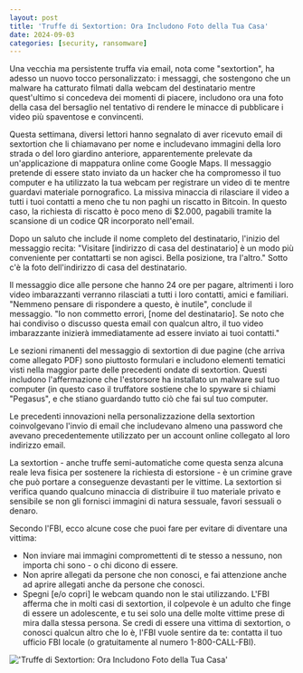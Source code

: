 ```yaml
---
layout: post
title: 'Truffe di Sextortion: Ora Includono Foto della Tua Casa'
date: 2024-09-03
categories: [security, ransomware]
---
```


Una vecchia ma persistente truffa via email, nota come "sextortion", ha adesso un nuovo tocco personalizzato: i messaggi, che sostengono che un malware ha catturato filmati dalla webcam del destinatario mentre quest'ultimo si concedeva dei momenti di piacere, includono ora una foto della casa del bersaglio nel tentativo di rendere le minacce di pubblicare i video più spaventose e convincenti.

Questa settimana, diversi lettori hanno segnalato di aver ricevuto email di sextortion che li chiamavano per nome e includevano immagini della loro strada o del loro giardino anteriore, apparentemente prelevate da un'applicazione di mappatura online come Google Maps. Il messaggio pretende di essere stato inviato da un hacker che ha compromesso il tuo computer e ha utilizzato la tua webcam per registrare un video di te mentre guardavi materiale pornografico. La missiva minaccia di rilasciare il video a tutti i tuoi contatti a meno che tu non paghi un riscatto in Bitcoin. In questo caso, la richiesta di riscatto è poco meno di $2.000, pagabili tramite la scansione di un codice QR incorporato nell'email.

Dopo un saluto che include il nome completo del destinatario, l'inizio del messaggio recita: "Visitare [indirizzo di casa del destinatario] è un modo più conveniente per contattarti se non agisci. Bella posizione, tra l'altro." Sotto c'è la foto dell'indirizzo di casa del destinatario.

Il messaggio dice alle persone che hanno 24 ore per pagare, altrimenti i loro video imbarazzanti verranno rilasciati a tutti i loro contatti, amici e familiari. "Nemmeno pensare di rispondere a questo, è inutile", conclude il messaggio. "Io non commetto errori, [nome del destinatario]. Se noto che hai condiviso o discusso questa email con qualcun altro, il tuo video imbarazzante inizierà immediatamente ad essere inviato ai tuoi contatti."

Le sezioni rimanenti del messaggio di sextortion di due pagine (che arriva come allegato PDF) sono piuttosto formulari e includono elementi tematici visti nella maggior parte delle precedenti ondate di sextortion. Questi includono l'affermazione che l'estorsore ha installato un malware sul tuo computer (in questo caso il truffatore sostiene che lo spyware si chiami "Pegasus", e che stiano guardando tutto ciò che fai sul tuo computer.

Le precedenti innovazioni nella personalizzazione della sextortion coinvolgevano l'invio di email che includevano almeno una password che avevano precedentemente utilizzato per un account online collegato al loro indirizzo email.

La sextortion - anche truffe semi-automatiche come questa senza alcuna reale leva fisica per sostenere la richiesta di estorsione - è un crimine grave che può portare a conseguenze devastanti per le vittime. La sextortion si verifica quando qualcuno minaccia di distribuire il tuo materiale privato e sensibile se non gli fornisci immagini di natura sessuale, favori sessuali o denaro.

Secondo l'FBI, ecco alcune cose che puoi fare per evitare di diventare una vittima:
- Non inviare mai immagini compromettenti di te stesso a nessuno, non importa chi sono - o chi dicono di essere.
- Non aprire allegati da persone che non conosci, e fai attenzione anche ad aprire allegati anche da persone che conosci.
- Spegni [e/o copri] le webcam quando non le stai utilizzando.
L'FBI afferma che in molti casi di sextortion, il colpevole è un adulto che finge di essere un adolescente, e tu sei solo una delle molte vittime prese di mira dalla stessa persona. Se credi di essere una vittima di sextortion, o conosci qualcun altro che lo è, l'FBI vuole sentire da te: contatta il tuo ufficio FBI locale (o gratuitamente al numero 1-800-CALL-FBI).

!['Truffe di Sextortion: Ora Includono Foto della Tua Casa'](/PirateSec/assets/images/2024-09-03-sextortion-scams-now-include-photos-of-your-home.png)
